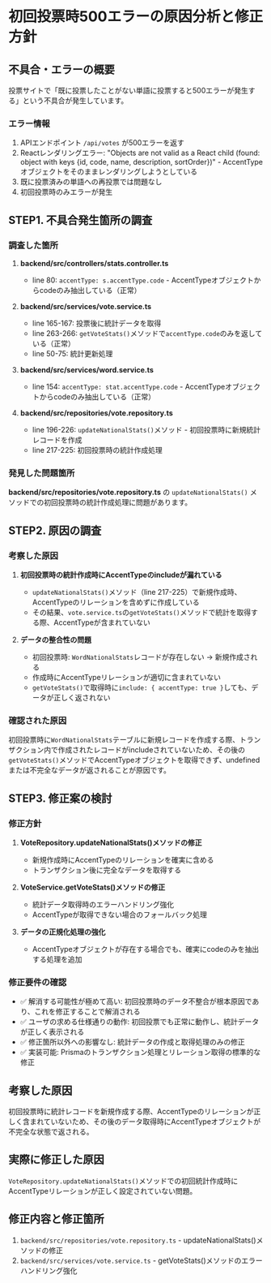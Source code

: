 # 初回投票時500エラーの原因分析と修正方針

## 不具合・エラーの概要
投票サイトで「既に投票したことがない単語に投票すると500エラーが発生する」という不具合が発生しています。

### エラー情報
1. APIエンドポイント `/api/votes` が500エラーを返す
2. Reactレンダリングエラー: "Objects are not valid as a React child (found: object with keys {id, code, name, description, sortOrder})" - AccentTypeオブジェクトをそのままレンダリングしようとしている
3. 既に投票済みの単語への再投票では問題なし
4. 初回投票時のみエラーが発生

## STEP1. 不具合発生箇所の調査

### 調査した箇所
1. **backend/src/controllers/stats.controller.ts**
   - line 80: `accentType: s.accentType.code` - AccentTypeオブジェクトからcodeのみ抽出している（正常）

2. **backend/src/services/vote.service.ts**
   - line 165-167: 投票後に統計データを取得
   - line 263-266: `getVoteStats()`メソッドで`accentType.code`のみを返している（正常）
   - line 50-75: 統計更新処理

3. **backend/src/services/word.service.ts**
   - line 154: `accentType: stat.accentType.code` - AccentTypeオブジェクトからcodeのみ抽出している（正常）

4. **backend/src/repositories/vote.repository.ts**
   - line 196-226: `updateNationalStats()`メソッド - 初回投票時に新規統計レコードを作成
   - line 217-225: 初回投票時の統計作成処理

### 発見した問題箇所
**backend/src/repositories/vote.repository.ts** の `updateNationalStats()` メソッドでの初回投票時の統計作成処理に問題があります。

## STEP2. 原因の調査

### 考察した原因

1. **初回投票時の統計作成時にAccentTypeのincludeが漏れている**
   - `updateNationalStats()`メソッド（line 217-225）で新規作成時、AccentTypeのリレーションを含めずに作成している
   - その結果、`vote.service.ts`の`getVoteStats()`メソッドで統計を取得する際、AccentTypeが含まれていない

2. **データの整合性の問題**
   - 初回投票時: `WordNationalStats`レコードが存在しない → 新規作成される
   - 作成時にAccentTypeリレーションが適切に含まれていない
   - `getVoteStats()`で取得時に`include: { accentType: true }`しても、データが正しく返されない

### 確認された原因
初回投票時に`WordNationalStats`テーブルに新規レコードを作成する際、トランザクション内で作成されたレコードがincludeされていないため、その後の`getVoteStats()`メソッドでAccentTypeオブジェクトを取得できず、undefinedまたは不完全なデータが返されることが原因です。

## STEP3. 修正案の検討

### 修正方針

1. **VoteRepository.updateNationalStats()メソッドの修正**
   - 新規作成時にAccentTypeのリレーションを確実に含める
   - トランザクション後に完全なデータを取得する

2. **VoteService.getVoteStats()メソッドの修正**
   - 統計データ取得時のエラーハンドリング強化
   - AccentTypeが取得できない場合のフォールバック処理

3. **データの正規化処理の強化**
   - AccentTypeオブジェクトが存在する場合でも、確実にcodeのみを抽出する処理を追加

### 修正要件の確認
- ✅ 解消する可能性が極めて高い: 初回投票時のデータ不整合が根本原因であり、これを修正することで解消される
- ✅ ユーザの求める仕様通りの動作: 初回投票でも正常に動作し、統計データが正しく表示される
- ✅ 修正箇所以外への影響なし: 統計データの作成と取得処理のみの修正
- ✅ 実装可能: Prismaのトランザクション処理とリレーション取得の標準的な修正

## 考察した原因
初回投票時に統計レコードを新規作成する際、AccentTypeのリレーションが正しく含まれていないため、その後のデータ取得時にAccentTypeオブジェクトが不完全な状態で返される。

## 実際に修正した原因
`VoteRepository.updateNationalStats()`メソッドでの初回統計作成時にAccentTypeリレーションが正しく設定されていない問題。

## 修正内容と修正箇所
1. `backend/src/repositories/vote.repository.ts` - updateNationalStats()メソッドの修正
2. `backend/src/services/vote.service.ts` - getVoteStats()メソッドのエラーハンドリング強化